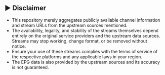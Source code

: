 
## ▶️ Disclaimer

*   This repository merely aggregates publicly available channel information and stream URLs from the upstream sources mentioned.
*   The availability, legality, and stability of the streams themselves depend entirely on the original service providers and the upstream data sources. Streams may stop working, change format, or be removed without notice.
*   Ensure your use of these streams complies with the terms of service of the respective platforms and any applicable laws in your region.
*   The EPG data is also provided by the upstream sources and its accuracy is not guaranteed.
